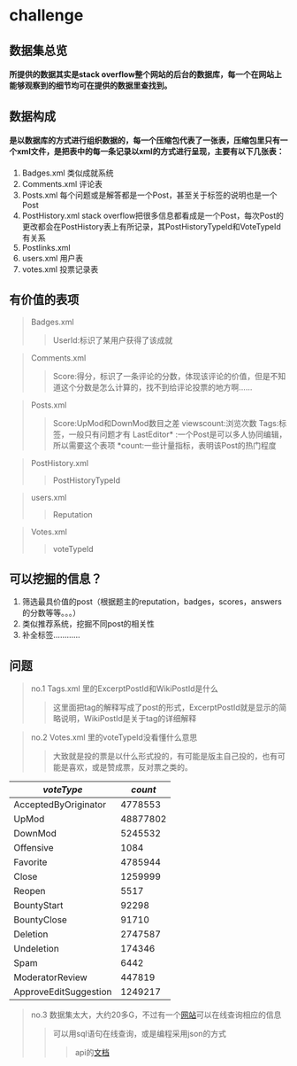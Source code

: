 challenge
============

## 数据集总览
#### 所提供的数据其实是stack overflow整个网站的后台的数据库，每一个在网站上能够观察到的细节均可在提供的数据里查找到。

## 数据构成
#### 是以数据库的方式进行组织数据的，每一个压缩包代表了一张表，压缩包里只有一个xml文件，是把表中的每一条记录以xml的方式进行呈现，主要有以下几张表：

1. Badges.xml 类似成就系统
2. Comments.xml 评论表
3. Posts.xml 每个问题或是解答都是一个Post，甚至关于标签的说明也是一个Post
4. PostHistory.xml stack overflow把很多信息都看成是一个Post，每次Post的更改都会在PostHistory表上有所记录，其PostHistoryTypeId和VoteTypeId有关系
5. Postlinks.xml 
6. users.xml 用户表
7. votes.xml 投票记录表

## 有价值的表项
>Badges.xml
>>UserId:标识了某用户获得了该成就

>Comments.xml
>>Score:得分，标识了一条评论的分数，体现该评论的价值，但是不知道这个分数是怎么计算的，找不到给评论投票的地方啊……

>Posts.xml
>>Score:UpMod和DownMod数目之差
>>viewscount:浏览次数
>>Tags:标签，一般只有问题才有
>>LastEditor* :一个Post是可以多人协同编辑，所以需要这个表项
>>*count:一些计量指标，表明该Post的热门程度

>PostHistory.xml
>>PostHistoryTypeId

>users.xml
>>Reputation

>Votes.xml
>>voteTypeId

## 可以挖掘的信息？
1. 筛选最具价值的post（根据题主的reputation，badges，scores，answers的分数等等。。。）
2. 类似推荐系统，挖掘不同post的相关性
3. 补全标签…………

## 问题
>no.1 Tags.xml 里的ExcerptPostId和WikiPostId是什么
>>这里面把tag的解释写成了post的形式，ExcerptPostId就是显示的简略说明，WikiPostId是关于tag的详细解释

>no.2 Votes.xml 里的voteTypeId没看懂什么意思
>>大致就是投的票是以什么形式投的，有可能是版主自己投的，也有可能是喜欢，或是赞成票，反对票之类的。

|  *voteType*  |  *count*  |
| ------------ | ---------- | 
| AcceptedByOriginator | 4778553 |
| UpMod  | 48877802 |
| DownMod  | 5245532 |
| Offensive | 1084 | 
| Favorite | 4785944 |
| Close | 1259999 |
| Reopen | 5517 |
| BountyStart | 92298 |
| BountyClose | 91710 |
| Deletion | 2747587 |
| Undeletion | 174346 |
| Spam | 6442 |
| ModeratorReview | 447819 |
| ApproveEditSuggestion |  1249217 | 


>no.3 数据集太大，大约20多G，不过有一个[网站](http://data.stackexchange.com/stackoverflow/query/edit/242001#resultSets "stackexchange")可以在线查询相应的信息
>>可以用sql语句在线查询，或是编程采用json的方式
>>>api的[文档](https://api.stackexchange.com/docs)






